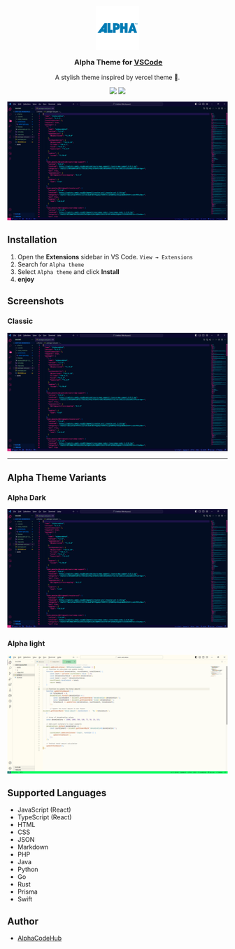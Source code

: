 <h3 align="center">
	<img src = "https://raw.githubusercontent.com/AlphaCodeHub/alpha-theme/master/alpha-logo.png"
        width="100" alt="Logo"/><br/>
	<img src="https://raw.githubusercontent.com/catppuccin/catppuccin/main/assets/misc/transparent.png" height="30" width="0px"/>
	Alpha Theme for <a href="https://marketplace.visualstudio.com/items?itemName=Alpha.alphacodehub">VSCode</a>
</h3>

<p align="center">
A stylish theme inspired by vercel theme 🎨.
  <br>
</p>

<p align="center">
    <a href="https://github.com/AlphaCodeHub/alpha-theme/stargazers"><img src="https://img.shields.io/github/stars/Railly/one-hunter-vscode?colorA=363a4f&colorB=f9c35a&style=for-the-badge"></a>
    <a href="https://marketplace.visualstudio.com/items?itemName=Alpha.alphacodehub"><img src="https://img.shields.io/visual-studio-marketplace/azure-devops/installs/total/RaillyHugo.one-hunter?colorA=363a4f&colorB=5BDfff&style=for-the-badge"></a>
</p>

<img src = "https://raw.githubusercontent.com/AlphaCodeHub/alpha-theme/master/screen/alpha-dark.png">

## Installation

1. Open the **Extensions** sidebar in VS Code. `View → Extensions`
2. Search for `Alpha theme`
3. Select `Alpha theme` and click **Install**
4.  **enjoy**


## Screenshots

### Classic

<img src = "https://raw.githubusercontent.com/AlphaCodeHub/alpha-theme/master/screen/alpha-dark.png">

---

## Alpha Theme Variants

### Alpha Dark

<img src = "https://raw.githubusercontent.com/AlphaCodeHub/alpha-theme/master/screen/alpha-dark.png">

### Alpha light

<img src = "https://raw.githubusercontent.com/AlphaCodeHub/alpha-theme/master/screen/alpha-light.png">



## Supported Languages

- JavaScript (React)
- TypeScript (React)
- HTML
- CSS
- JSON
- Markdown
- PHP
- Java
- Python
- Go
- Rust
- Prisma
- Swift


## Author

- [AlphaCodeHub](https://github.com/AlphaCodeHub/)



